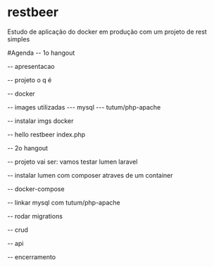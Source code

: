# restbeer
Estudo de aplicação do docker em produção com um projeto de rest simples


#Agenda
-- 1o hangout

-- apresentacao

-- projeto o q é

-- docker

-- images utilizadas
--- mysql
--- tutum/php-apache

-- instalar imgs docker

-- hello restbeer index.php



-- 2o hangout

-- projeto vai ser: vamos testar lumen laravel

-- instalar lumen com composer atraves de um container

-- docker-compose

-- linkar mysql com tutum/php-apache

-- rodar migrations

-- crud

-- api

-- encerramento